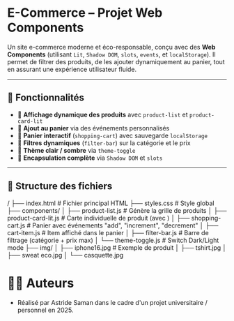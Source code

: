 # E-Commerce – Projet Web Components

Un site e-commerce moderne et éco-responsable, conçu avec des **Web Components** (utilisant `Lit`, `Shadow DOM`, `slots`, `events`, et `localStorage`). Il permet de filtrer des produits, de les ajouter dynamiquement au panier, tout en assurant une expérience utilisateur fluide.

---

## 🧩 Fonctionnalités

- 🔸 **Affichage dynamique des produits** avec `product-list` et `product-card-lit`
- 🔸 **Ajout au panier** via des événements personnalisés
- 🔸 **Panier interactif** (`shopping-cart`) avec sauvegarde `localStorage`
- 🔸 **Filtres dynamiques** (`filter-bar`) sur la catégorie et le prix
- 🔸 **Thème clair / sombre** via `theme-toggle`
- 🔸 **Encapsulation complète** via `Shadow DOM` et `slots`

---

## 📁 Structure des fichiers

/
├── index.html # Fichier principal HTML
├── styles.css # Style global
├── components/
│ ├── product-list.js # Génère la grille de produits
│ ├── product-card-lit.js # Carte individuelle de produit (avec <slot>)
│ ├── shopping-cart.js # Panier avec événements "add", "increment", "decrement"
│ ├── cart-item.js # Item affiché dans le panier
│ ├── filter-bar.js # Barre de filtrage (catégorie + prix max)
│ └── theme-toggle.js # Switch Dark/Light mode
├── img/
│ ├── iphone16.jpg # Exemple de produit
│ ├── tshirt.jpg
│ ├── sweat eco.jpg
│ └── casquette.jpg


# 👨‍💻 Auteurs
- Réalisé par Astride Saman dans le cadre d'un projet universitaire / personnel en 2025.
